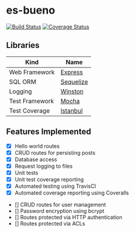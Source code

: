 # es-bueno
[![Build Status](https://travis-ci.org/galactic-filament/es-bueno.svg?branch=master)](https://travis-ci.org/galactic-filament/es-bueno)
[![Coverage Status](https://coveralls.io/repos/github/galactic-filament/es-bueno/badge.svg?branch=master)](https://coveralls.io/github/galactic-filament/es-bueno?branch=master)

## Libraries

Kind | Name
--- | ---
Web Framework | [Express](https://expressjs.com/)
SQL ORM | [Sequelize](http://docs.sequelizejs.com/)
Logging | [Winston](https://www.npmjs.com/package/winston)
Test Framework | [Mocha](https://mochajs.org/)
Test Coverage | [Istanbul](https://istanbul.js.org/)

## Features Implemented

- [x] Hello world routes
- [x] CRUD routes for persisting posts
- [x] Database access
- [x] Request logging to files
- [x] Unit tests
- [x] Unit test coverage reporting
- [x] Automated testing using TravisCI
- [x] Automated coverage reporting using Coveralls
- [] CRUD routes for user management
- [] Password encryption using bcrypt
- [] Routes protected via HTTP authentication
- [] Routes protected via ACLs